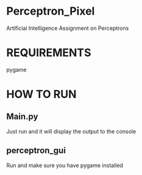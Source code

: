 # Perceptron_Pixel
Artificial Intelligence Assignment on Perceptrons

# REQUIREMENTS
pygame

# HOW TO RUN
## Main.py
Just run and it will display the output to the console
## perceptron_gui
Run and make sure you have pygame installed
